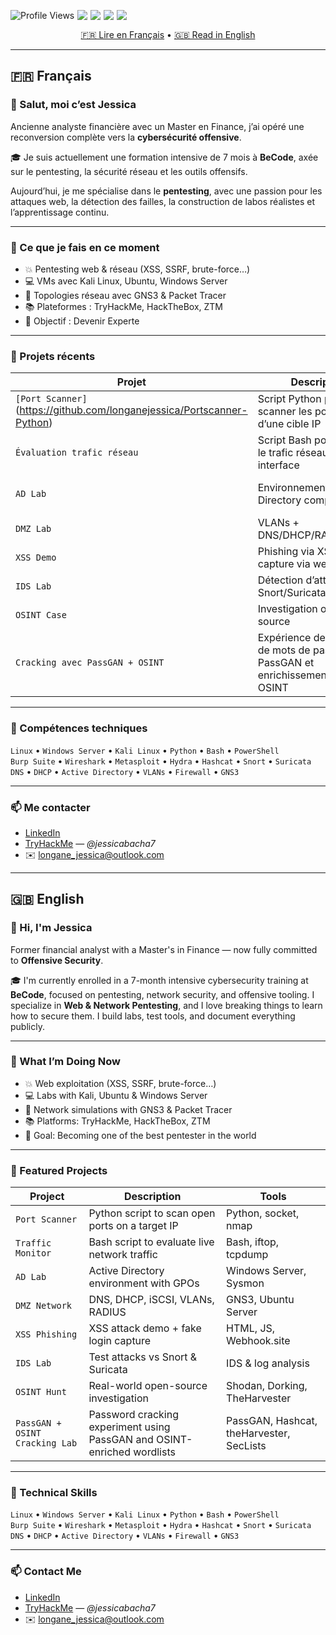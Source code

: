<!-- Clean Badges -->
<p align="center" style="display: flex; flex-wrap: nowrap; gap: 5px;">
  <img src="https://komarev.com/ghpvc/?username=JessicaLongane&style=for-the-badge&color=brightgreen" alt="Profile Views" />
  <img src="https://img.shields.io/github/followers/longanejessica?label=Followers&style=for-the-badge&color=blue" />
  <img src="https://img.shields.io/badge/Pentesting%20Enthusiast-%F0%9F%92%BB-purple?style=for-the-badge" />
  <img src="https://img.shields.io/badge/OSCP%20In%20Progress-🔥-red?style=for-the-badge" />
  <img src="https://img.shields.io/badge/Self--Taught%20Learner-📚-yellow?style=for-the-badge" />
</p>

<p align="center">
  <a href="#français">🇫🇷 Lire en Français</a> • <a href="#english">🇬🇧 Read in English</a>
</p>

---

## 🇫🇷 Français <a name="français"></a>

### 👋 Salut, moi c’est Jessica

Ancienne analyste financière avec un Master en Finance, j’ai opéré une reconversion complète vers la **cybersécurité offensive**.

🎓 Je suis actuellement une formation intensive de 7 mois à **BeCode**, axée sur le pentesting, la sécurité réseau et les outils offensifs.

Aujourd’hui, je me spécialise dans le **pentesting**, avec une passion pour les attaques web, la détection des failles, la construction de labos réalistes et l’apprentissage continu.

---

### 🔧 Ce que je fais en ce moment

- 💥 Pentesting web & réseau (XSS, SSRF, brute-force…)
- 💻 VMs avec Kali Linux, Ubuntu, Windows Server
- 🔭 Topologies réseau avec GNS3 & Packet Tracer
- 📚 Plateformes : TryHackMe, HackTheBox, ZTM
- 🎯 Objectif : Devenir Experte 

---

### 🚀 Projets récents

| Projet | Description | Outils |
|--------|-------------|--------|
| `[Port Scanner]` (https://github.com/longanejessica/Portscanner-Python) | Script Python pour scanner les ports ouverts d’une cible IP | Python, socket, nmap |
| `Évaluation trafic réseau` | Script Bash pour analyser le trafic réseau sur une interface | Bash, iftop, tcpdump |
| `AD Lab` | Environnement Active Directory complet | Windows Server, GPO, Sysmon |
| `DMZ Lab` | VLANs + DNS/DHCP/RADIUS/iSCSI | GNS3, Ubuntu |
| `XSS Demo` | Phishing via XSS + capture via webhook | HTML, JS |
| `IDS Lab` | Détection d’attaques avec Snort/Suricata | IDS/Logs |
| `OSINT Case` | Investigation open-source | Shodan, TheHarvester |
| `Cracking avec PassGAN + OSINT` | Expérience de craquage de mots de passe avec PassGAN et enrichissement par OSINT | PassGAN, Hashcat, theHarvester, SecLists |

---

### 🧰 Compétences techniques

`Linux` • `Windows Server` • `Kali Linux` • `Python` • `Bash` • `PowerShell`  
`Burp Suite` • `Wireshark` • `Metasploit` • `Hydra` • `Hashcat` • `Snort` • `Suricata`  
`DNS` • `DHCP` • `Active Directory` • `VLANs` • `Firewall` • `GNS3`

---

### 📫 Me contacter

- [LinkedIn](https://be.linkedin.com/in/jessica-longane-391905212)
- [TryHackMe](https://tryhackme.com/) — *@jessicabacha7*
- ✉️ longane_jessica@outlook.com

---

## 🇬🇧 English <a name="english"></a>

### 👋 Hi, I'm Jessica

Former financial analyst with a Master's in Finance — now fully committed to **Offensive Security**.

🎓 I'm currently enrolled in a 7-month intensive cybersecurity training at **BeCode**, focused on pentesting, network security, and offensive tooling.
I specialize in **Web & Network Pentesting**, and I love breaking things to learn how to secure them. I build labs, test tools, and document everything publicly.

---

### 🔧 What I’m Doing Now

- 💥 Web exploitation (XSS, SSRF, brute-force…)
- 💻 Labs with Kali, Ubuntu & Windows Server
- 🔭 Network simulations with GNS3 & Packet Tracer
- 📚 Platforms: TryHackMe, HackTheBox, ZTM
- 🎯 Goal: Becoming one of the best pentester in the world

---

### 🚀 Featured Projects

| Project | Description | Tools |
|--------|-------------|--------|
| `Port Scanner` | Python script to scan open ports on a target IP | Python, socket, nmap |
| `Traffic Monitor` | Bash script to evaluate live network traffic | Bash, iftop, tcpdump |
| `AD Lab` | Active Directory environment with GPOs | Windows Server, Sysmon |
| `DMZ Network` | DNS, DHCP, iSCSI, VLANs, RADIUS | GNS3, Ubuntu Server |
| `XSS Phishing` | XSS attack demo + fake login capture | HTML, JS, Webhook.site |
| `IDS Lab` | Test attacks vs Snort & Suricata | IDS & log analysis |
| `OSINT Hunt` | Real-world open-source investigation | Shodan, Dorking, TheHarvester |
| `PassGAN + OSINT Cracking Lab` | Password cracking experiment using PassGAN and OSINT-enriched wordlists | PassGAN, Hashcat, theHarvester, SecLists |

---

### 🧰 Technical Skills

`Linux` • `Windows Server` • `Kali Linux` • `Python` • `Bash` • `PowerShell`  
`Burp Suite` • `Wireshark` • `Metasploit` • `Hydra` • `Hashcat` • `Snort` • `Suricata`  
`DNS` • `DHCP` • `Active Directory` • `VLANs` • `Firewall` • `GNS3`

---

### 📫 Contact Me

- [LinkedIn](https://be.linkedin.com/in/jessica-longane-391905212)
- [TryHackMe](https://tryhackme.com/) — *@jessicabacha7*
- ✉️ longane_jessica@outlook.com
